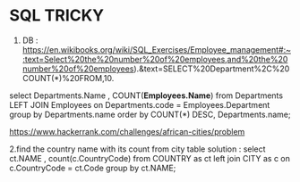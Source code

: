 
# SQL TRICKY

1. DB : https://en.wikibooks.org/wiki/SQL_Exercises/Employee_management#:~:text=Select%20the%20number%20of%20employees,and%20the%20number%20of%20employees).&text=SELECT%20Department%2C%20COUNT(*)%20FROM,10.

select Departments.Name , COUNT(<b>Employees.Name</b>) from Departments LEFT JOIN Employees on Departments.code = Employees.Department group by Departments.name order by COUNT(*) DESC, Departments.name;

https://www.hackerrank.com/challenges/african-cities/problem


2.find the country name with its count from city table
  solution : select ct.NAME , count(c.CountryCode) from COUNTRY as ct left join CITY as c on c.CountryCode = ct.Code group by ct.NAME;
